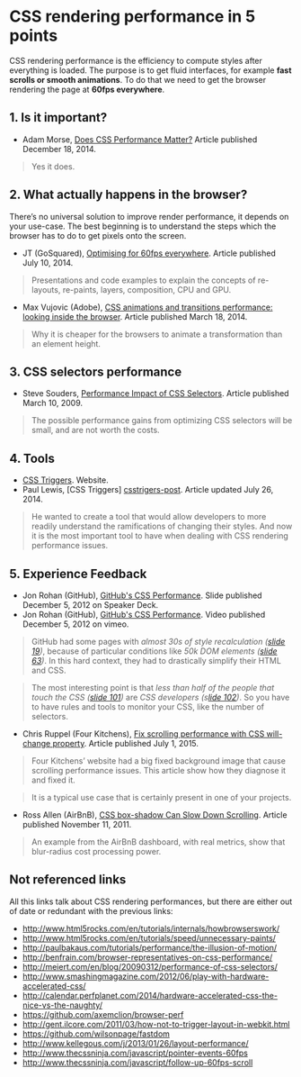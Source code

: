 # CSS rendering performance in 5 points

CSS rendering performance is the efficiency to compute styles after everything is loaded.
The purpose is to get fluid interfaces, for example **fast scrolls or smooth animations**.
To do that we need to get the browser rendering the page at **60fps everywhere**.


## 1. Is it important?

 * Adam Morse, [Does CSS Performance Matter?][mrmrs-caring] Article published December 18, 2014.
 
> Yes it does. 
 
[mrmrs-caring]: http://mrmrs.io/writing/2014/12/18/caring/


## 2. What actually happens in the browser? 

There’s no universal solution to improve render performance, it depends on your use-case.
The best beginning is to understand the steps which the browser has to do to get pixels onto the screen.

 * JT (GoSquared), [Optimising for 60fps everywhere][gosquared-article]. Article published July 10, 2014.

> Presentations and code examples to explain the concepts of re-layouts, re-paints, layers, composition, CPU and GPU.

[gosquared-article]: https://engineering.gosquared.com/optimising-60fps-everywhere-in-javascript


 * Max Vujovic (Adobe), [CSS animations and transitions performance: looking inside the browser][adobe-animations-performance].
 Article published March 18, 2014.
  
> Why it is cheaper for the browsers to animate a transformation than an element height.

[adobe-animations-performance]: http://blogs.adobe.com/webplatform/2014/03/18/css-animations-and-transitions-performance/


## 3. CSS selectors performance

 * Steve Souders, [Performance Impact of CSS Selectors][stevesouders-selector]. Article published March 10, 2009.

> The possible performance gains from optimizing CSS selectors will be small, and are not worth the costs.

[stevesouders-selector]: http://www.stevesouders.com/blog/2009/03/10/performance-impact-of-css-selectors/


## 4. Tools

 * [CSS Triggers][csstriggers]. Website.
 * Paul Lewis, [CSS Triggers] [csstrigers-post]. Article updated July 26, 2014.
 
> He wanted to create a tool that would allow developers to more readily understand the ramifications of changing their styles.
And now it is the most important tool to have when dealing with CSS rendering performance issues.

[csstriggers]: http://csstriggers.com/
[csstrigers-post]: https://aerotwist.com/blog/css-triggers/


## 5. Experience Feedback

 * Jon Rohan (GitHub), [GitHub's CSS Performance][github-slides]. Slide published December 5, 2012 on Speaker Deck.
 * Jon Rohan (GitHub), [GitHub's CSS Performance][github-video]. Video published December 5, 2012 on vimeo.

> GitHub had some pages with *almost 30s of style recalculation ([slide 19](https://speakerdeck.com/jonrohan/githubs-css-performance?slide=19))*,
because of particular conditions like *50k DOM elements ([slide 63](https://speakerdeck.com/jonrohan/githubs-css-performance?slide=63))*.
In this hard context, they had to drastically simplify their HTML and CSS.

> The most interesting point is that *less than half of the people that touch the CSS ([slide 101](https://speakerdeck.com/jonrohan/githubs-css-performance?slide=101))* are *CSS developers (s[lide 102](https://speakerdeck.com/jonrohan/githubs-css-performance?slide=102))*.
So you have to have rules and tools to monitor your CSS, like the number of selectors. 

[github-slides]: https://speakerdeck.com/jonrohan/githubs-css-performance
[github-video]: https://vimeo.com/54990931


 * Chris Ruppel (Four Kitchens), [Fix scrolling performance with CSS will-change property][fourkitchens-scrolling]. Article published July 1, 2015.

> Four Kitchens’ website had a big fixed background image that cause scrolling performance issues.
This article show how they diagnose it and fixed it.

> It is a typical use case that is certainly present in one of your projects.

[fourkitchens-scrolling]: https://fourword.fourkitchens.com/article/fix-scrolling-performance-css-will-change-property


 * Ross Allen (AirBnB), [CSS box-shadow Can Slow Down Scrolling][airbnb-box-shadow]. Article published November 11, 2011.

> An example from the AirBnB dashboard, with real metrics, show that blur-radius cost processing power.

[airbnb-box-shadow]: http://nerds.airbnb.com/box-shadows-are-expensive-to-paint/


## Not referenced links

All this links talk about CSS rendering performances, but there are either out of date or redundant with the previous links:

 * http://www.html5rocks.com/en/tutorials/internals/howbrowserswork/
 * http://www.html5rocks.com/en/tutorials/speed/unnecessary-paints/
 * http://paulbakaus.com/tutorials/performance/the-illusion-of-motion/
 * http://benfrain.com/browser-representatives-on-css-performance/
 * http://meiert.com/en/blog/20090312/performance-of-css-selectors/
 * http://www.smashingmagazine.com/2012/06/play-with-hardware-accelerated-css/
 * http://calendar.perfplanet.com/2014/hardware-accelerated-css-the-nice-vs-the-naughty/
 * https://github.com/axemclion/browser-perf
 * http://gent.ilcore.com/2011/03/how-not-to-trigger-layout-in-webkit.html
 * https://github.com/wilsonpage/fastdom
 * http://www.kellegous.com/j/2013/01/26/layout-performance/
 * http://www.thecssninja.com/javascript/pointer-events-60fps
 * http://www.thecssninja.com/javascript/follow-up-60fps-scroll
